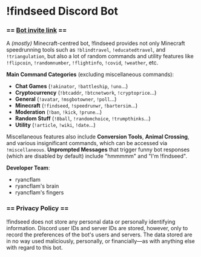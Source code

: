 # !findseed Discord Bot

### == [Bot invite link](https://discord.com/oauth2/authorize?client_id=771403225840222238&permissions=473196598&scope=bot) ==

A *(mostly)* Minecraft-centred bot, !findseed provides not only Minecraft speedrunning tools such as `!blindtravel`, `!educatedtravel`, and `!triangulation`, but also a lot of random commands and utility features like `!flipcoin`, `!randomnumber`, `!flightinfo`, `!covid`, `!weather`, etc.

**Main Command Categories** (excluding miscellaneous commands):

- **Chat Games** (`!akinator`, `!battleship`, `!uno`...)
- **Cryptocurrency** (`!btcaddr`, `!btcnetwork`, `!cryptoprice`...)
- **General** (`!avatar`, `!msgbotowner`, `!poll`...)
- **Minecraft** (`!findseed`, `!speedrunwr`, `!bartersim`...)
- **Moderation** (`!ban`, `!kick`, `!prune`...)
- **Random Stuff** (`!8ball`, `!randomchoice`, `!trumpthinks`...)
- **Utility** (`!article`, `!wiki`, `!date`...)

Miscellaneous features also include **Conversion Tools**, **Animal Crossing**, and various insignificant commands, which can be accessed via `!miscellaneous`. **Unprompted Messages** that trigger funny bot responses (which are disabled by default) include "hmmmmm" and "I'm !findseed".

**Developer Team**:
- ryancflam
- ryancflam's brain
- ryancflam's fingers

### == Privacy Policy ==

!findseed does not store any personal data or personally identifying information. Discord user IDs and server IDs are stored, however, only to record the preferences of the bot's users and servers. The data stored are in no way used maliciously, personally, or financially—as with anything else with regard to this bot.
